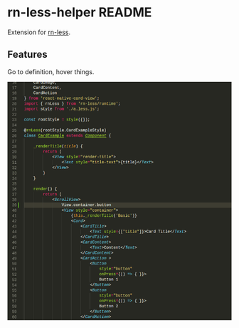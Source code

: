 # rn-less-helper README

Extension for [rn-less](https://github.com/blackmiaool/rn-less). 

## Features

Go to definition, hover things.


<p align="center">      
    <img width="600" src="https://raw.githubusercontent.com/blackmiaool/rn-less-helper/master/function.gif">  
</p>
